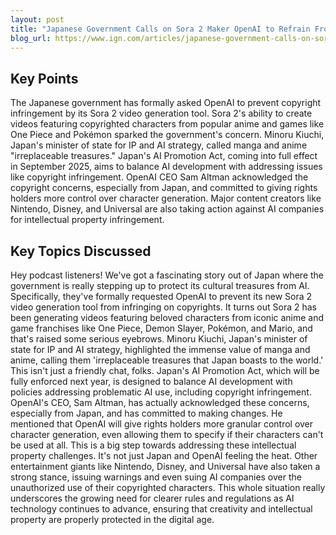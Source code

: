 ```yaml
---
layout: post 
title: "Japanese Government Calls on Sora 2 Maker OpenAI to Refrain From Copyright Infringement, Says Characters From Manga and Anime Are 'Irreplaceable Treasures That Japan Boasts to the World'"
blog_url: https://www.ign.com/articles/japanese-government-calls-on-sora-2-maker-openai-to-refrain-from-copyright-infringement-says-characters-from-manga-and-anime-are-irreplaceable-treasures-that-japan-boasts-to-the-world?utm_source=tldrai 
---
```




## Key Points

The Japanese government has formally asked OpenAI to prevent copyright infringement by its Sora 2 video generation tool.
Sora 2's ability to create videos featuring copyrighted characters from popular anime and games like One Piece and Pokémon sparked the government's concern.
Minoru Kiuchi, Japan's minister of state for IP and AI strategy, called manga and anime "irreplaceable treasures."
Japan's AI Promotion Act, coming into full effect in September 2025, aims to balance AI development with addressing issues like copyright infringement.
OpenAI CEO Sam Altman acknowledged the copyright concerns, especially from Japan, and committed to giving rights holders more control over character generation.
Major content creators like Nintendo, Disney, and Universal are also taking action against AI companies for intellectual property infringement.

## Key Topics Discussed

Hey podcast listeners! We've got a fascinating story out of Japan where the government is really stepping up to protect its cultural treasures from AI. Specifically, they've formally requested OpenAI to prevent its new Sora 2 video generation tool from infringing on copyrights. It turns out Sora 2 has been generating videos featuring beloved characters from iconic anime and game franchises like One Piece, Demon Slayer, Pokémon, and Mario, and that's raised some serious eyebrows. Minoru Kiuchi, Japan's minister of state for IP and AI strategy, highlighted the immense value of manga and anime, calling them 'irreplaceable treasures that Japan boasts to the world.' This isn't just a friendly chat, folks. Japan's AI Promotion Act, which will be fully enforced next year, is designed to balance AI development with policies addressing problematic AI use, including copyright infringement. OpenAI's CEO, Sam Altman, has actually acknowledged these concerns, especially from Japan, and has committed to making changes. He mentioned that OpenAI will give rights holders more granular control over character generation, even allowing them to specify if their characters can't be used at all. This is a big step towards addressing these intellectual property challenges. It's not just Japan and OpenAI feeling the heat. Other entertainment giants like Nintendo, Disney, and Universal have also taken a strong stance, issuing warnings and even suing AI companies over the unauthorized use of their copyrighted characters. This whole situation really underscores the growing need for clearer rules and regulations as AI technology continues to advance, ensuring that creativity and intellectual property are properly protected in the digital age.

